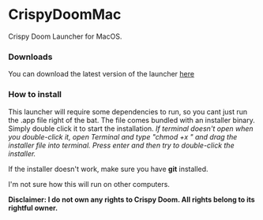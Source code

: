 # CrispyDoomMac
Crispy Doom Launcher for MacOS.

### Downloads
You can download the latest version of the launcher [here](https://github.com/foxxgaming/CrispyDoomMac/releases/tag/1.0.0)

### How to install
This launcher will require some dependencies to run, so you cant just run the .app file right of the bat. The file comes bundled with an installer binary. Simply double click it to start the installation.
*If terminal doesn't open when you double-click it, open Terminal and type "chmod +x " and drag the installer file into terminal. Press enter and then try to double-click the installer.*

If the installer doesn't work, make sure you have **git** installed.

I'm not sure how this will run on other computers.

**Disclaimer: I do not own any rights to Crispy Doom. All rights belong to its rightful owner.**
